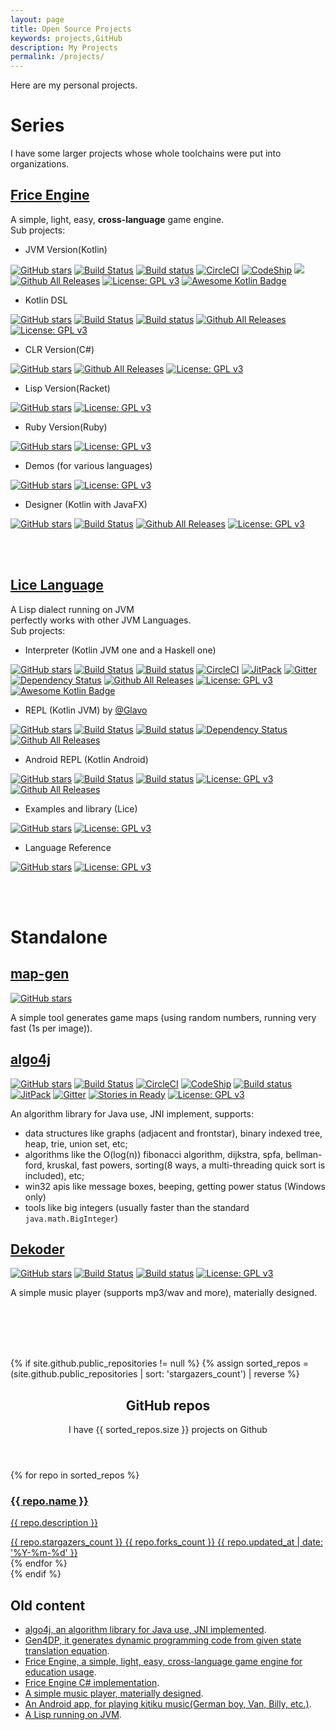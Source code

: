```yaml
---
layout: page
title: Open Source Projects
keywords: projects,GitHub
description: My Projects
permalink: /projects/
---
```


Here are my personal projects.

# Series

I have some larger projects whose whole toolchains were put into organizations.

## [Frice Engine](https://github.com/icela)
A simple, light, easy, **cross-language** game engine.<br/>
Sub projects:

+ JVM Version(Kotlin)

[![GitHub stars](https://img.shields.io/github/stars/icela/FriceEngine.svg?style=social&label=Star&style=plastic)](https://github.com/icela/FriceEngine)
[![Build Status](https://travis-ci.org/icela/FriceEngine.svg?branch=master)](https://travis-ci.org/icela/FriceEngine)
[![Build status](https://ci.appveyor.com/api/projects/status/75d7wx28u3tgtnat?svg=true)](https://ci.appveyor.com/project/ice1000/friceengine)
[![CircleCI](https://circleci.com/gh/icela/FriceEngine.svg?style=svg)](https://circleci.com/gh/icela/FriceEngine)
[![CodeShip](https://codeship.com/projects/a1d7bc60-0a30-0135-8b3c-6ed4d7e33e57/status?branch=master)](https://app.codeship.com/projects/214712)
[![](https://jitpack.io/v/icela/FriceEngine.svg)](https://jitpack.io/#icela/FriceEngine)
[![Github All Releases](https://img.shields.io/github/downloads/icela/FriceEngine/total.svg?style=plastic)](https://github.com/icela/FriceEngine)
[![License: GPL v3](https://img.shields.io/badge/License-GPL%20v3-blue.svg)](http://www.gnu.org/licenses/gpl-3.0)
[![Awesome Kotlin Badge](https://kotlin.link/awesome-kotlin.svg)](https://github.com/KotlinBy/awesome-kotlin)

+ Kotlin DSL

[![GitHub stars](https://img.shields.io/github/stars/icela/FriceEngine-DSL.svg?style=social&label=Star&style=plastic)](https://github.com/icela/FriceEngine-DSL)
[![Build Status](https://travis-ci.org/icela/FriceEngine-DSL.svg?branch=master)](https://travis-ci.org/icela/FriceEngine-DSL)
[![Build status](https://ci.appveyor.com/api/projects/status/tne8wv0mofxgg31p/branch/master?svg=true)](https://ci.appveyor.com/project/ice1000/friceengine-dsl/branch/master)
[![Github All Releases](https://img.shields.io/github/downloads/icela/FriceEngine-DSL/total.svg?style=plastic)](https://github.com/icela/FriceEngine-DSL)
[![License: GPL v3](https://img.shields.io/badge/License-GPL%20v3-blue.svg)](http://www.gnu.org/licenses/gpl-3.0)

+ CLR Version(C\#)

[![GitHub stars](https://img.shields.io/github/stars/icela/FriceEngine-CSharp.svg?style=social&label=Star&style=plastic)](https://github.com/icela/FriceEngine-CSharp)
[![Github All Releases](https://img.shields.io/github/downloads/icela/FriceEngine-CSharp/total.svg?style=plastic)](https://github.com/icela/FriceEngine-CSharp)
[![License: GPL v3](https://img.shields.io/badge/License-GPL%20v3-blue.svg)](http://www.gnu.org/licenses/gpl-3.0)

+ Lisp Version(Racket)

[![GitHub stars](https://img.shields.io/github/stars/icela/FriceEngine-Racket.svg?style=social&label=Star&style=plastic)](https://github.com/icela/FriceEngine-Racket)
[![License: GPL v3](https://img.shields.io/badge/License-GPL%20v3-blue.svg)](http://www.gnu.org/licenses/gpl-3.0)

+ Ruby Version(Ruby)

[![GitHub stars](https://img.shields.io/github/stars/icela/FriceEngine-Ruby.svg?style=social&label=Star&style=plastic)](https://github.com/icela/FriceEngine-Ruby)
[![License: GPL v3](https://img.shields.io/badge/License-GPL%20v3-blue.svg)](http://www.gnu.org/licenses/gpl-3.0)

+ Demos (for various languages)

[![GitHub stars](https://img.shields.io/github/stars/icela/FriceDemo.svg?style=social&label=Star&style=plastic)](https://github.com/icela/FriceDemo)
[![License: GPL v3](https://img.shields.io/badge/License-GPL%20v3-blue.svg)](http://www.gnu.org/licenses/gpl-3.0)

+ Designer (Kotlin with JavaFX)

[![GitHub stars](https://img.shields.io/github/stars/icela/FriceDesigner.svg?style=social&label=Star&style=plastic)](https://github.com/icela/FriceDesigner)
[![Build Status](https://travis-ci.org/icela/FriceDesigner.svg?branch=master)](https://travis-ci.org/icela/FriceDesigner)
[![Github All Releases](https://img.shields.io/github/downloads/icela/FriceDesigner/total.svg?style=plastic)](https://github.com/icela/FriceDesigner)
[![License: GPL v3](https://img.shields.io/badge/License-GPL%20v3-blue.svg)](http://www.gnu.org/licenses/gpl-3.0)

<br/><br/>

## [Lice Language](https://github.com/lice-lang)

A Lisp dialect running on JVM<br/>perfectly works with other JVM Languages.<br/>
Sub projects:

+ Interpreter (Kotlin JVM one and a Haskell one)

[![GitHub stars](https://img.shields.io/github/stars/lice-lang/lice.svg?style=social&label=Star&style=plastic)](https://github.com/lice-lang/lice)
[![Build Status](https://travis-ci.org/lice-lang/lice.svg?branch=master)](https://travis-ci.org/lice-lang/lice)
[![Build status](https://ci.appveyor.com/api/projects/status/7d6lyinb0xr6hagn?svg=true)](https://ci.appveyor.com/project/ice1000/lice/branch/master)
[![CircleCI](https://circleci.com/gh/lice-lang/lice/tree/master.svg?style=svg)](https://circleci.com/gh/lice-lang/lice/tree/master)
[![JitPack](https://jitpack.io/v/lice-lang/lice.svg)](https://jitpack.io/#lice-lang/lice)
[![Gitter](https://badges.gitter.im/lice-lang/lice.svg)](https://gitter.im/lice-lang/lice)
[![Dependency Status](https://www.versioneye.com/user/projects/58df5b1c24ef3e00425cf73f/badge.svg)](https://www.versioneye.com/user/projects/58df5b1c24ef3e00425cf73f)
[![Github All Releases](https://img.shields.io/github/downloads/lice-lang/lice/total.svg?style=plastic)](https://github.com/lice-lang/lice)
[![License: GPL v3](https://img.shields.io/badge/License-GPL%20v3-blue.svg)](http://www.gnu.org/licenses/gpl-3.0)
[![Awesome Kotlin Badge](https://kotlin.link/awesome-kotlin.svg)](https://github.com/KotlinBy/awesome-kotlin)

+ REPL (Kotlin JVM) by [@Glavo](https://github.com/Glavo)

[![GitHub stars](https://img.shields.io/github/stars/lice-lang/lice-repl.svg?style=social&label=Star&style=plastic)](https://github.com/lice-lang/lice-repl)
[![Build Status](https://travis-ci.org/lice-lang/lice-repl.svg?branch=master)](https://travis-ci.org/lice-lang/lice-repl)
[![Build status](https://ci.appveyor.com/api/projects/status/2u8x5i2ctnvl0bhl?svg=true)](https://ci.appveyor.com/project/ice1000/lice-repl)
[![Dependency Status](https://www.versioneye.com/user/projects/58df675124ef3e003fcb0b0a/badge.svg?style=square)](https://www.versioneye.com/user/projects/58df675124ef3e003fcb0b0a)
[![Github All Releases](https://img.shields.io/github/downloads/lice-lang/lice-repl/total.svg?style=plastic)](https://github.com/lice-lang/lice-repl)

+ Android REPL (Kotlin Android)

[![GitHub stars](https://img.shields.io/github/stars/lice-lang/lice-android.svg?style=social&label=Star&style=plastic)](https://github.com/lice-lang/lice-android)
[![Build Status](https://travis-ci.org/lice-lang/lice-android.svg?branch=master)](https://travis-ci.org/lice-lang/lice-android)
[![Build status](https://ci.appveyor.com/api/projects/status/rwq2ky3xjysf2gy6?svg=true)](https://ci.appveyor.com/project/ice1000/lice-android)
[![License: GPL v3](https://img.shields.io/badge/License-GPL%20v3-blue.svg)](http://www.gnu.org/licenses/gpl-3.0)
[![Github All Releases](https://img.shields.io/github/downloads/lice-lang/lice-android/total.svg?style=plastic)](https://github.com/lice-lang/lice-android)

+ Examples and library (Lice)

[![GitHub stars](https://img.shields.io/github/stars/lice-lang/lice-library.svg?style=social&label=Star&style=plastic)](https://github.com/lice-lang/lice-library)
[![License: GPL v3](https://img.shields.io/badge/License-GPL%20v3-blue.svg)](http://www.gnu.org/licenses/gpl-3.0)

+ Language Reference

[![GitHub stars](https://img.shields.io/github/stars/lice-lang/lice-reference.svg?style=social&label=Star&style=plastic)](https://github.com/lice-lang/lice-reference)
[![License: GPL v3](https://img.shields.io/badge/License-GPL%20v3-blue.svg)](http://www.gnu.org/licenses/gpl-3.0)

<br/><br/>

# Standalone

## [map-gen](https://github.com/ice1000/map-gen)
[![GitHub stars](https://img.shields.io/github/stars/ice1000/map-gen.svg?style=social&label=Star&style=plastic)](https://github.com/ice1000/map-gen)

A simple tool generates game maps (using random numbers, running very fast (1s per image)).

## [algo4j](https://github.com/ice1000/algo4j)

[![GitHub stars](https://img.shields.io/github/stars/ice1000/algo4j.svg?style=social&label=Star&style=plastic)](https://github.com/ice1000/algo4j)
[![Build Status](https://travis-ci.org/ice1000/algo4j.svg?branch=master)](https://travis-ci.org/ice1000/algo4j)
[![CircleCI](https://circleci.com/gh/ice1000/algo4j/tree/master.svg?style=svg)](https://circleci.com/gh/ice1000/algo4j/tree/master)
[![CodeShip](https://codeship.com/projects/313a88d0-0990-0135-51ec-6af2f1d244f3/status?branch=master)](https://app.codeship.com/projects/214594)
[![Build status](https://ci.appveyor.com/api/projects/status/atqp1d81m5irdr9q?svg=true)](https://ci.appveyor.com/project/ice1000/algo4j)
[![JitPack](https://jitpack.io/v/ice1000/algo4j.svg)](https://jitpack.io/#ice1000/algo4j)
[![Gitter](https://badges.gitter.im/ice1000/algo4j.svg)](https://gitter.im/ice1000/algo4j)
[![Stories in Ready](https://badge.waffle.io/ice1000/algo4j.png?label=In%20Progress&title=In%20Progress)](http://waffle.io/ice1000/algo4j)
[![License: GPL v3](https://img.shields.io/badge/License-GPL%20v3-blue.svg)](http://www.gnu.org/licenses/gpl-3.0)

An algorithm library for Java use, JNI implement, supports:

+ data structures like graphs (adjacent and frontstar), binary indexed tree, heap, trie, union set, etc;
+ algorithms like the O(log(n)) fibonacci algorithm, dijkstra, spfa, bellman-ford, kruskal, fast powers, sorting(8 ways, a multi-threading quick sort is included), etc;
+ win32 apis like message boxes, beeping, getting power status (Windows only)
+ tools like big integers (usually faster than the standard `java.math.BigInteger`)

## [Dekoder](https://github.com/ice1000/Dekoder)

[![GitHub stars](https://img.shields.io/github/stars/ice1000/Dekoder.svg?style=social&label=Star&style=plastic)](https://github.com/ice1000/Dekoder)
[![Build Status](https://travis-ci.org/ice1000/Dekoder.svg?branch=master)](https://travis-ci.org/ice1000/Dekoder)
[![Build status](https://ci.appveyor.com/api/projects/status/e1oo252bbps4ffs2/branch/master?svg=true)](https://ci.appveyor.com/project/ice1000/dekoder/branch/master)
[![License: GPL v3](https://img.shields.io/badge/License-GPL%20v3-blue.svg)](http://www.gnu.org/licenses/gpl-3.0)

A simple music player (supports mp3/wav and more), materially designed.

<br/><br/><br/><br/>

{% if site.github.public_repositories != null %}
{% assign sorted_repos = (site.github.public_repositories | sort: 'stargazers_count') | reverse %}

<section class="container">
    <header class="text-center">
        <h1>GitHub repos</h1>
        <p class="lead">I have <span class="repo-count">{{ sorted_repos.size }}</span> projects on Github</p>
    </header>
    <div class="repo-list">
        <!-- Check here for github metadata -->
        <!-- https://help.github.com/articles/repository-metadata-on-github-pages/ -->
        {% for repo in sorted_repos %}
        <a href="{{ repo.html_url }}" target="_blank" class="one-third-column card text-center">
            <div class="thumbnail">
                <div class="card-image geopattern" data-pattern-id="{{ repo.name }}">
                    <div class="card-image-cell">
                        <h3 class="card-title">
                            {{ repo.name }}
                        </h3>
                    </div>
                </div>
                <div class="caption">
                    <div class="card-description">
                        <p class="card-text">{{ repo.description }}</p>
                    </div>
                    <div class="card-text">
                        <span class="meta-info" title="{{ repo.stargazers_count }} stars">
                            <span class="octicon octicon-star"></span> {{ repo.stargazers_count }}
                        </span>
                        <span class="meta-info" title="{{ repo.forks_count }} forks">
                            <span class="octicon octicon-git-branch"></span> {{ repo.forks_count }}
                        </span>
                        <span class="meta-info" title="Last updated：{{ repo.updated_at }}">
                            <span class="octicon octicon-clock"></span>
                            <time datetime="{{ repo.updated_at }}">{{ repo.updated_at | date: '%Y-%m-%d' }}</time>
                        </span>
                    </div>
                </div>
            </div>
        </a>
        {% endfor %}
    </div>
</section>
{% endif %}

## Old content

+ [algo4j, an algorithm library for Java use, JNI implemented](https://github.com/ice1000/algo4j).
+ [Gen4DP, it generates dynamic programming code from given state translation equation](https://github.com/ice1000/Gen4DP).
+ [Frice Engine, a simple, light, easy, cross-language game engine for education usage](https://github.com/icela/FriceEngine).
+ [Frice Engine C# implementation](https://github.com/icela/FriceEngine-CSharp).
+ [A simple music player, materially designed](https://github.com/ice1000/Dekoder).
+ [An Android app, for playing kitiku music(German boy, Van, Billy, etc.)](https://github.com/ice1000/KitikuMaker).
+ [A Lisp running on JVM](https://github.com/lice-lang/lice).

